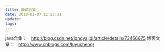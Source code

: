 ```yaml
---
title: 面试合集
date: 2018-02-07 11:25:31
update:
tags:
---
```


java合集：　http://blog.csdn.net/longyajidi/article/details/73456675
博客文章：　http://www.cnblogs.com/luyucheng/
